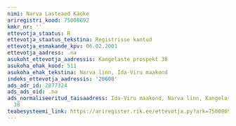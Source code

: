 ```yaml
---
nimi: Narva Lasteaed Käoke
ariregistri_kood: 75008692
kmkr_nr: ''
ettevotja_staatus: R
ettevotja_staatus_tekstina: Registrisse kantud
ettevotja_esmakande_kpv: 06.02.2001
ettevotja_aadress: .na
asukoht_ettevotja_aadressis: Kangelaste prospekt 38
asukoha_ehak_kood: 511
asukoha_ehak_tekstina: Narva linn, Ida-Viru maakond
indeks_ettevotja_aadressis: '20608'
ads_adr_id: 2877324
ads_ads_oid: .na
ads_normaliseeritud_taisaadress: Ida-Viru maakond, Narva linn, Kangelaste prospekt
  38
teabesysteemi_link: https://ariregister.rik.ee/ettevotja.py?ark=75008692&ref=rekvisiidid
---
```

